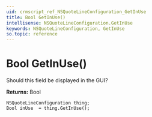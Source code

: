 ```yaml
---
uid: crmscript_ref_NSQuoteLineConfiguration_GetInUse
title: Bool GetInUse()
intellisense: NSQuoteLineConfiguration.GetInUse
keywords: NSQuoteLineConfiguration, GetInUse
so.topic: reference
---
```


# Bool GetInUse()

Should this field be displayed in the GUI?

**Returns:** Bool

```crmscript
NSQuoteLineConfiguration thing;
Bool inUse  = thing.GetInUse();
```

